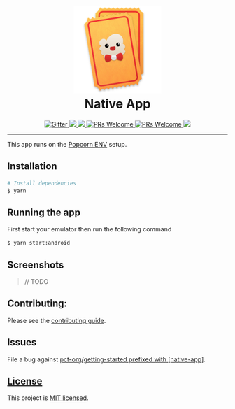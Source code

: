 <h1 align="center">
  <img height="200" width="200" src="https://github.com/pct-org/getting-started/blob/master/.github/logo.png" alt="logo" />
  <br />
  Native App
</h1>

<div align="center">
  <a target="_blank" href="https://gitter.im/pct-org/Lobby">
    <img src="https://badges.gitter.im/popcorn-time-desktop.svg" alt="Gitter" />
  </a>
  <a target="_blank" href="https://david-dm.org/pct-org/native-app" title="dependencies status">
    <img src="https://david-dm.org/pct-org/native-app/status.svg" />
  </a>
  <a target="_blank" href="https://david-dm.org/pct-org/native-app?type=dev" title="devDependencies status">
    <img src="https://david-dm.org/pct-org/native-app/dev-status.svg" />
  </a>
  <a target="_blank" href="https://github.com/pct-org/native-app/pulls">
    <img src="https://img.shields.io/badge/PRs-welcome-brightgreen.svg" alt="PRs Welcome" />
  </a>
  <a target="_blank" href="https://travis-ci.com/github/pct-org/native-app">
     <img src="https://travis-ci.com/pct-org/native-app.svg?branch=develop" alt="PRs Welcome" />
  </a>
  <a href="https://codecov.io/gh/pct-org/native-app">
    <img src="https://codecov.io/gh/pct-org/native-app/branch/develop/graph/badge.svg" />
  </a>
</div>

---

This app runs on the [Popcorn ENV](https://github.com/pct-org/popcorn-env) setup.

## Installation

```bash
# Install dependencies
$ yarn
```

## Running the app

First start your emulator then run the following command
```bash
$ yarn start:android
```

## Screenshots

> // TODO

## Contributing:

Please see the [contributing guide].

## Issues

File a bug against [pct-org/getting-started prefixed with \[native-app\]](https://github.com/pct-org/getting-started/issues/new?title=[native-app]%20).

## [License](./LICENSE)

This project is [MIT licensed](./LICENSE).

[contributing guide]: ./CONTRIBUTING.md
[`@pct-org/graphql-api`]: https://github.com/pct-org/graphql-api
[`@pct-org/getting-started`]: https://github.com/pct-org/getting-started
[`@pct-org/mongo-models`]: https://github.com/pct-org/mongo-models
[`@pct-org/native-app`]: https://github.com/pct-org/native-app
[`@pct-org/scraper`]: https://github.com/pct-org/scraper
[`@pct-org/updater`]: https://github.com/pct-org/updater

